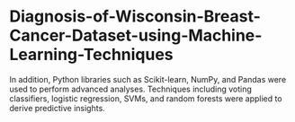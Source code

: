 # Diagnosis-of-Wisconsin-Breast-Cancer-Dataset-using-Machine-Learning-Techniques
In addition, Python libraries such as Scikit-learn, NumPy, and Pandas were used to perform advanced analyses. Techniques including voting classifiers, logistic regression, SVMs, and random forests were applied to derive predictive insights.
